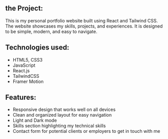 ## the Project:

This is my personal portfolio website built using React and Tailwind CSS. The website showcases my skills, projects, and experiences. It is designed to be simple, modern, and easy to navigate.

## Technologies used:

-   HTML5, CSS3
-   JavaScript
-   React.js
-   TailwindCSS
-   Framer Motion

## Features:
-   Responsive design that works well on all devices
-   Clean and organized layout for easy navigation
-   Light and Dark mode
-   Skills section highlighting my technical skills
-   Contact form for potential clients or employers to get 
    in touch with me
    